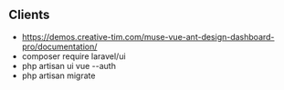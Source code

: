 
## Clients

* <a>https://demos.creative-tim.com/muse-vue-ant-design-dashboard-pro/documentation/</a>
* composer require laravel/ui
* php artisan ui vue --auth
* php artisan migrate